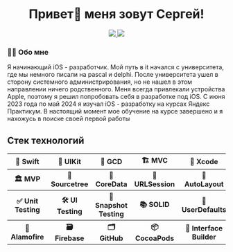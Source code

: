 <h1 align="center">Привет👋 меня зовут Сергей!</h1>

<div align="center">
  <a href="https://vk.com/rae_eari" target="_blank">
    <img src="https://img.shields.io/badge/%D0%92%D0%9A%D0%BE%D0%BD%D1%82%D0%B0%D0%BA%D1%82%D0%B5-0077FF">
  </a>
   <a href="https://t.me/R_R_E_B" target="_blank">
<img src="https://img.shields.io/badge/TELEGRAM-0088cc">
   </a>
</div>

<h3 align="left">👩‍💻 Обо мне</h3>
  
<p>Я начинающий iOS - разработчик. Мой путь в it начался с университета, где мы немного писали на pascal и delphi. После университета ушел в сторону системного администрирования, но не нашел в этом направлении ничего родственного. Меня всегда привлекали устройства Apple, поэтому я решил попробовать себя в разработке под iOS. С июня 2023 года по май 2024 я изучал iOS - разработку на курсах Яндекс Практикум. В настоящий момент мое обучение на курсе завершено и я нахожусь в поиске своей первой работы</p>

<h2>Стек технологий</h2>

<table>
  <tr>
    <th>🚀 Swift</th>
    <th>📱 UIKit</th>
    <th>🔄 GCD</th>
    <th>🏗️ MVC</th>
    <th>🧰 Xcode</th>
  </tr>
  <tr>
    <th>🏛️ MVP</th>
    <th>🧰 Sourcetree</th>
    <th>📂 CoreData</th>
    <th>🔄 URLSession</th>
    <th>🔲 AutoLayout</th>
  </tr>
  <tr>
    <th>✅ Unit Testing</th>
    <th>🛠️ UI Testing</th>
    <th>📸 Snapshot Testing</th>
    <th>📚 SOLID</th>
    <th>💾 UserDefaults</th>
  </tr>
  <tr>
    <th>🔄 Alamofire</th>
    <th>🗃️ Firebase</th>
    <th>🗂️ GitHub</th>
    <th>📦 CocoaPods</th>
    <th>🧰 Interface Builder</th>
  </tr>
</table>
